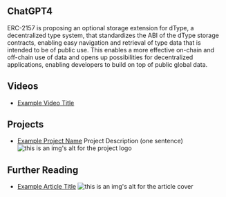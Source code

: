 ## ChatGPT4

ERC-2157 is proposing an optional storage extension for dType, a decentralized type system, that standardizes the ABI of the dType storage contracts, enabling easy navigation and retrieval of type data that is intended to be of public use. This enables a more effective on-chain and off-chain use of data and opens up possibilities for decentralized applications, enabling developers to build on top of public global data.

## Videos

- [Example Video Title](https://www.youtube.com/watch?v=TDGq4aeevgY)

## Projects

- [Example Project Name](https://xxxx.xxx/xxxxx) Project Description (one sentence) ![this is an img's alt for the project logo](https://xxxx.xxx/project-logo.xxx)

## Further Reading

- [Example Article Title](https://xxxx.xxx/xxxxx) ![this is an img's alt for the article cover](https://xxxx.xxx/article-cover.xxx)
